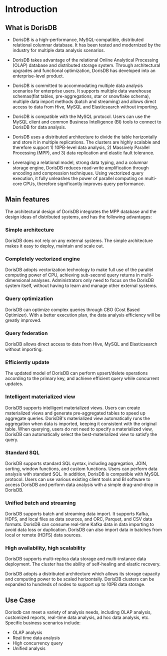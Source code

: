 # Introduction

## What is DorisDB

* DorisDB is a high-performance, MySQL-compatible, distributed relational columnar database. It has been tested and modernized by the industry for multiple data analysis scenarios.

* DorisDB takes advantage of the relational Online Analytical Processing (OLAP) database and distributed storage system. Through architectural upgrades and functional optimization, DorisDB has developed into an enterprise-level product.

* DorisDB is committed to accommodating multiple data analysis scenarios for enterprise users. It supports multiple data warehouse schemas(flat tables, pre-aggregations, star or snowflake schema), multiple data import methods (batch and streaming) and allows direct access to data from Hive, MySQL and Elasticsearch without importing.

* DorisDB is compatible with the MySQL protocol. Users can use the MySQL client and common Business Intelligence (BI) tools to connect to DorisDB for data analysis.

* DorisDB uses a distributed architecture to divide the table horizontally and store it in multiple replications. The clusters are highly scalable and therefore support 1) 10PB-level data analysis, 2) Massively Parallel Processing (MPP), and 3) data replication and elastic fault tolerance.

* Leveraging a relational model, strong data typing, and a columnar storage engine, DorisDB reduces read-write amplification through encoding and compression techniques. Using vectorized query execution, it fully unleashes the power of parallel computing on multi-core CPUs, therefore significantly improves query performance.

## Main features

The architectural design of DorisDB integrates the MPP database and the design ideas of distributed systems, and has the following advantages:

### Simple architecture

DorisDB does not rely on any external systems. The simple architecture makes it easy to deploy, maintain and scale out.

### Completely vectorized engine

DorisDB adopts vectorization technology to make full use of the parallel computing power of CPU, achieving sub-second query returns in multi-dimensional analyses. Administrators only need to focus on the DorisDB system itself, without having to learn and manage other external systems.

### Query optimization

DorisDB can optimize complex queries through CBO (Cost Based Optimizer). With a better execution plan, the data analysis efficiency will be greatly improved.

### Query federation

DorisDB allows direct access to data from Hive, MySQL and Elasticsearch without importing.

### Efficiently update

The updated model of DorisDB can perform upsert/delete operations according to the primary key, and achieve efficient query while concurrent updates.

### Intelligent materialized view

DorisDB supports intelligent materialized views. Users can create materialized views and generate pre-aggregated tables to speed up aggregate queries. DorisDB's materialized view automatically runs the aggregation when data is imported, keeping it consistent with the original table. When querying, users do not need to specify a materialized view, DorisDB can automatically select the best-materialized view to satisfy the query.

### Standard SQL

DorisDB supports standard SQL syntax, including aggregation, JOIN, sorting, window functions, and custom functions. Users can perform data analysis with standard SQL. In addition, DorisDB is compatible with MySQL protocol. Users can use various existing client tools and BI software to access DorisDB and perform data analysis with a simple drag-and-drop in DorisDB.

### Unified batch and streaming

DorisDB supports batch and streaming data import. It supports Kafka, HDFS, and local files as data sources, and ORC, Parquet, and CSV data formats. DorisDB can consume real-time Kafka data in data importing to avoid data loss or duplication. DorisDB can also import data in batches from local or remote (HDFS) data sources.

### High availability, high scalability

DorisDB supports multi-replica data storage and multi-instance data deployment. The cluster has the ability of self-healing and elastic recovery.

DorisDB adopts a distributed architecture  which allows its storage capacity and computing power to be scaled horizontally. DorisDB clusters can be expanded to hundreds of nodes to support up to 10PB data storage.

## Use Case

Dorisdb can meet a variety of analysis needs, including OLAP analysis, customized reports, real-time data analysis, ad hoc data analysis, etc. Specific business scenarios include:

* OLAP analysis
* Real time data analysis
* High concurrency query
* Unified analysis
